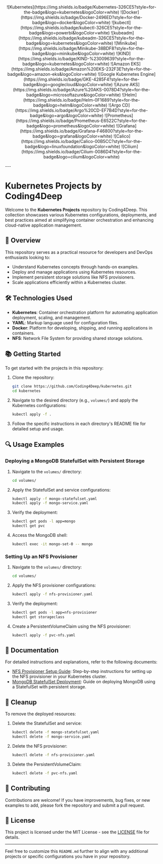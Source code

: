 
<p align="center">
![Kubernetes](https://img.shields.io/badge/Kubernetes-326CE5?style=for-the-badge&logo=kubernetes&logoColor=white)
![Docker](https://img.shields.io/badge/Docker-2496ED?style=for-the-badge&logo=docker&logoColor=white)
![kubectl](https://img.shields.io/badge/kubectl-326CE5?style=for-the-badge&logo=powerbi&logoColor=white)
![kubeadm](https://img.shields.io/badge/kubeadm-326CE5?style=for-the-badge&logo=kubernetes&logoColor=white)
![Minikube](https://img.shields.io/badge/Minikube-38BDF8?style=for-the-badge&logo=minikube&logoColor=white)
![KIND](https://img.shields.io/badge/KIND-%23009639?style=for-the-badge&logo=kubernetes&logoColor=white)
![Amazon EKS](https://img.shields.io/badge/Amazon%20EKS-232F3E?style=for-the-badge&logo=amazon-eks&logoColor=white)
![Google Kubernetes Engine](https://img.shields.io/badge/GKE-4285F4?style=for-the-badge&logo=googlecloud&logoColor=white)
![Azure AKS](https://img.shields.io/badge/Azure%20AKS-0078D4?style=for-the-badge&logo=microsoftazure&logoColor=white)
![Helm](https://img.shields.io/badge/Helm-0F1689?style=for-the-badge&logo=helm&logoColor=white)
![Argo CD](https://img.shields.io/badge/Argo%20CD-EF7B4D?style=for-the-badge&logo=argo&logoColor=white)
![Prometheus](https://img.shields.io/badge/Prometheus-E6522C?style=for-the-badge&logo=prometheus&logoColor=white)
![Grafana](https://img.shields.io/badge/Grafana-F46800?style=for-the-badge&logo=grafana&logoColor=white)
![Calico](https://img.shields.io/badge/Calico-00B5CC?style=for-the-badge&logo=linuxfoundation&logoColor=white)
![Cilium](https://img.shields.io/badge/Cilium-0086D4?style=for-the-badge&logo=cilium&logoColor=white)

</p>
---

# Kubernetes Projects by Coding4Deep

Welcome to the **Kubernetes Projects** repository by Coding4Deep. This collection showcases various Kubernetes configurations, deployments, and best practices aimed at simplifying container orchestration and enhancing cloud-native application management.

## 🚀 Overview

This repository serves as a practical resource for developers and DevOps enthusiasts looking to:

* Understand Kubernetes concepts through hands-on examples.
* Deploy and manage applications using Kubernetes resources.
* Implement persistent storage solutions like NFS provisioners.
* Scale applications efficiently within a Kubernetes cluster.


## 🛠️ Technologies Used

* **Kubernetes**: Container orchestration platform for automating application deployment, scaling, and management.
* **YAML**: Markup language used for configuration files.
* **Docker**: Platform for developing, shipping, and running applications in containers.
* **NFS**: Network File System for providing shared storage solutions.

## 📚 Getting Started

To get started with the projects in this repository:

1. Clone the repository:

   ```bash
   git clone https://github.com/Coding4Deep/kubernetes.git
   cd kubernetes
   ```

2. Navigate to the desired directory (e.g., `volumes/`) and apply the Kubernetes configurations:

   ```bash
   kubectl apply -f .
   ```

3. Follow the specific instructions in each directory's README file for detailed setup and usage.

## 🔍 Usage Examples

### Deploying a MongoDB StatefulSet with Persistent Storage

1. Navigate to the `volumes/` directory:

   ```bash
   cd volumes/
   ```

2. Apply the StatefulSet and service configurations:

   ```bash
   kubectl apply -f mongo-statefulset.yaml
   kubectl apply -f mongo-service.yaml
   ```

3. Verify the deployment:

   ```bash
   kubectl get pods -l app=mongo
   kubectl get pvc
   ```

4. Access the MongoDB shell:

   ```bash
   kubectl exec -it mongo-set-0 -- mongo
   ```

### Setting Up an NFS Provisioner

1. Navigate to the `volumes/` directory:

   ```bash
   cd volumes/
   ```

2. Apply the NFS provisioner configurations:

   ```bash
   kubectl apply -f nfs-provisioner.yaml
   ```

3. Verify the deployment:

   ```bash
   kubectl get pods -l app=nfs-provisioner
   kubectl get storageclass
   ```

4. Create a PersistentVolumeClaim using the NFS provisioner:

   ```bash
   kubectl apply -f pvc-nfs.yaml
   ```

## 📄 Documentation

For detailed instructions and explanations, refer to the following documents:

* [NFS Provisioner Setup Guide](volumes/statefullset/NFS_PROVISIONER_README.md): Step-by-step instructions for setting up the NFS provisioner in your Kubernetes cluster.
* [MongoDB StatefulSet Deployment](volumes/statefullset/Mongo_Setup_README.md): Guide on deploying MongoDB using a StatefulSet with persistent storage.

## 🧹 Cleanup

To remove the deployed resources:

1. Delete the StatefulSet and service:

   ```bash
   kubectl delete -f mongo-statefulset.yaml
   kubectl delete -f mongo-service.yaml
   ```

2. Delete the NFS provisioner:

   ```bash
   kubectl delete -f nfs-provisioner.yaml
   ```

3. Delete the PersistentVolumeClaim:

   ```bash
   kubectl delete -f pvc-nfs.yaml
   ```

## 🤝 Contributing

Contributions are welcome! If you have improvements, bug fixes, or new examples to add, please fork the repository and submit a pull request.

## 📄 License

This project is licensed under the MIT License - see the [LICENSE](LICENSE) file for details.

---

Feel free to customize this `README.md` further to align with any additional projects or specific configurations you have in your repository.
